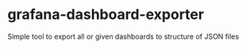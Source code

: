 # grafana-dashboard-exporter
Simple tool to export all or given dashboards to structure of JSON files
